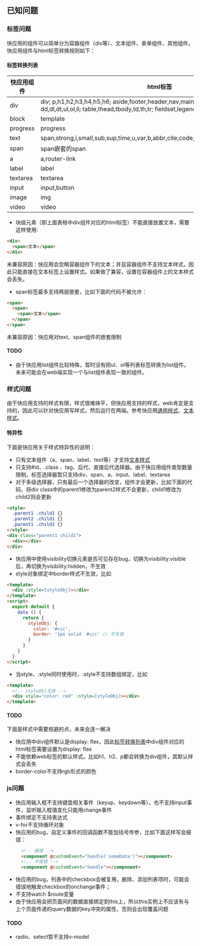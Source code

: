 ## 已知问题
### 标签问题
快应用的组件可以简单分为容器组件（div等）、文本组件、表单组件、其他组件。快应用组件与html标签转换规则如下：  
#### 标签转换列表
| 快应用组件 | html标签 |  
|-----|-----|  
| div | div;  p,h1,h2,h3,h4,h5,h6;  aside,footer,header,nav,main,section,figcaption,figure;   dd,dl,dt,ul,ol,li;  table,thead,tbody,td,th,tr;  fieldset,legend,article |  
| block | template |  
| progress | progress |  
| text | span,strong,i,small,sub,sup,time,u,var,b,abbr,cite,code,em,q,address,pre,del,ins,mark |  
| span | span嵌套的span |  
| a | a,router-link |  
| label | label |  
| textarea | textarea |  
| input | input,button |  
| image | img |  
| video | video |  
- 块级元素（即上面表格中div组件对应的html标签）不能直接放置文本，需要这样使用:
```html
<div>
  <span>文本</span>
</div>
```
未兼容原因：快应用会忽略容器组件下的文本；并且容器组件不支持文本样式，因此只能直接在文本标签上设置样式。如果做了兼容，设置在容器组件上的文本样式会丢失。
- span标签最多支持两层嵌套，比如下面的代码不被允许：
```html
<span>
  <span>
    <span>文本</span>
  </span>
</span>
```
未兼容原因：快应用对text、span组件的嵌套限制
#### TODO
- 由于快应用list组件比较特殊，暂时没有把ul、ol等列表标签转换为list组件。未来可能会在web端实现一个与list组件表现一致的组件。

### 样式问题
由于快应用支持的样式有限，样式很难抹平，但快应用支持的样式，web肯定是支持的，因此可以针对快应用写样式，然后运行在两端。参考快应用[通用样式](https://doc.quickapp.cn/widgets/common-styles.html)、[文本样式](https://doc.quickapp.cn/widgets/text.html)。  
#### 特异性
下面是快应用关于样式特异性的说明：
- 只有文本组件（a、span、label、text等）才支持[文本样式](https://doc.quickapp.cn/widgets/text.html)
- 只支持#id、.class 、tag、后代、直接后代选择器。由于快应用组件类型数量限制，标签选择器暂只支持div、span、a、input、label、textarea
- 对于多级选择器，只有最后一个选择器的改变，组件才会更新，比如下面的代码，将div class中的parent1修改为parent2样式不会更新，child1修改为child2则会更新
```html
<style>
  .parent1 .child1 {}
  .parent2 .child1 {}
  .parent1 .child2 {}
</style>
<div class="parent1 child1">
  <div></div>
</div>
```
- 快应用中使用visibility切换元素是否可见存在bug，切换为visibility:visible后，再切换为visibility:hidden，不生效
- style对象绑定中border样式不生效，比如
```html
<template>
  <div :style=[styleObj]></div>
</template>
<script>
  export default {
    data () {
      return {
        styleObj: {
          color: '#ccc',
          border: '1px solid  #ccc' // 不生效
        }
      }
    }
  }
</script>
```
- 当style、:style同时使用时，:style不支持数组绑定，比如
```html
<template>
  <!-- styleObj无效 -->
  <div style="color: red" :style=[styleObj]></div>
</template>
```
#### TODO
下面是样式中需要规避的点，未来会逐一解决
- 快应用中div组件默认是display: flex，因此[标签转换列表](https://github.com/Youjingyu/vue-hap-tools/blob/master/docs/knownIssues.md#%E6%A0%87%E7%AD%BE%E8%BD%AC%E6%8D%A2%E5%88%97%E8%A1%A8)中div组件对应的html标签需要设置为display: flex
- 不能依赖web标签的默认样式。比如h1、h2、p都会转换为div组件，其默认样式会丢失
- border-color不支持rgb形式的颜色

### js问题
- 快应用输入框不支持键盘相关事件（keyup、keydown等），也不支持input事件，监听输入框值变化只能用change事件
- 事件绑定不支持表达式
- v-for不支持循环对象
- 快应用的bug，自定义事件的回调函数不能加括号传参，比如下面这样写会报错：
  ```html
    <!-- 报错 -->
    <component @customEvent="handle('someData')"></component>
    <!-- 不报错 -->
    <component @customEvent="handle"></component>
  ```
- 快应用的bug，列表中的checkbox会被复用，删除、添加列表项时，可能会错误地触发checkbox的onchange事件； 
- 不支持watch $route变量 
- 由于快应用会把页面间的数据直接绑定到this上，所以this实例上不应该有与上个页面传递的query数据的key冲突的属性，否则会出现覆盖问题
#### TODO
- radio、select暂不支持v-model